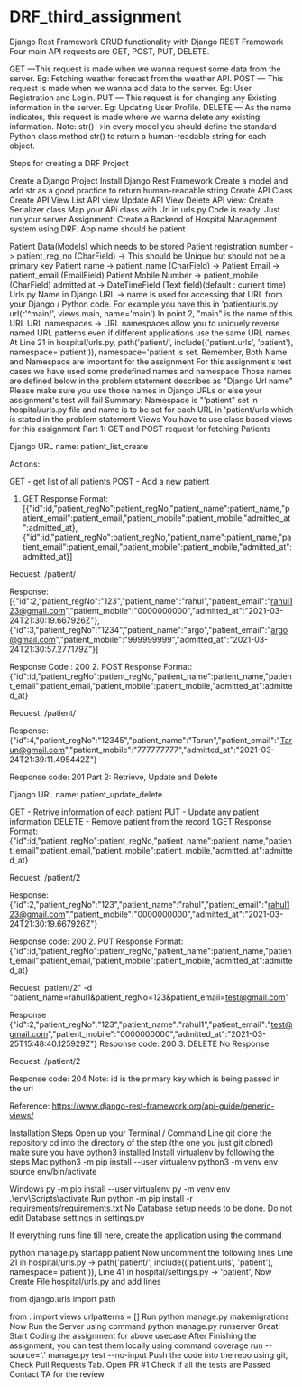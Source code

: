 # DRF_third_assignment
Django Rest Framework
CRUD functionality with Django REST Framework
Four main API requests are GET, POST, PUT, DELETE.

GET —This request is made when we wanna request some data from the server. Eg: Fetching weather forecast from the weather API.
POST — This request is made when we wanna add data to the server. Eg: User Registration and Login.
PUT — This request is for changing any Existing information in the server. Eg: Updating User Profile.
DELETE — As the name indicates, this request is made where we wanna delete any existing information.
Note: str() ->in every model you should define the standard Python class method str() to return a human-readable string for each object.

Steps for creating a DRF Project

Create a Django Project
Install Django Rest Framework
Create a model and add str as a good practice to return human-readable string
Create API Class
Create API View
List API view
Update API View
Delete API view:
Create Serializer class
Map your APi class with Url in urls.py
Code is ready. Just run your server
Assignment:
Create a Backend of Hospital Management system using DRF. App name should be patient

Patient Data(Models) which needs to be stored
Patient registration number -> patient_reg_no (CharField) -> This should be Unique but should not be a primary key
Patient name -> patient_name (CharField) ->
Patient Email -> patient_email (EmailField)
Patient Mobile Number -> patient_mobile (CharField)
admitted at -> DateTimeField (Text field)(default : current time)
Urls.py
Name in Django URL -> name is used for accessing that URL from your Django / Python code.
For example you have this in 'patient/urls.py
url(r'^main/', views.main, name='main')
In point 2, "main" is the name of this URL
URL namespaces -> URL namespaces allow you to uniquely reverse named URL patterns even if different applications use the same URL names. At Line 21 in hospital/urls.py, path('patient/', include(('patient.urls', 'patient'), namespace='patient')),
namespace='patient is set. Remember, Both Name and Namespace are important for the assignment
For this assignment's test cases we have used some predefined names and namespace
Those names are defined below in the problem statement describes as "Django Url name"
Please make sure you use those names in Django URLs or else your assignment's test will fail Summary: Namespace is "'patient" set in hospital/urls.py file and name is to be set for each URL in 'patient/urls which is stated in the problem statement
Views
You have to use class based views for this assignment
Part 1: GET and POST request for fetching Patients

Django URL name: patient_list_create

Actions:

GET - get list of all patients
POST - Add a new patient
1. GET
Response Format:
[{"id":id,"patient_regNo":patient_regNo,"patient_name":patient_name,"patient_email":patient_email,"patient_mobile":patient_mobile,"admitted_at":admitted_at},   {"id":id,"patient_regNo":patient_regNo,"patient_name":patient_name,"patient_email":patient_email,"patient_mobile":patient_mobile,"admitted_at":admitted_at}]
  
Request: /patient/

Response: [{"id":2,"patient_regNo":"123","patient_name":"rahul","patient_email":"rahul123@gmail.com","patient_mobile":"0000000000","admitted_at":"2021-03-24T21:30:19.667926Z"},{"id":3,"patient_regNo":"1234","patient_name":"argo","patient_email":"argo@gmail.com","patient_mobile":"999999999","admitted_at":"2021-03-24T21:30:57.277179Z"}]

Response Code : 200
2. POST
Response Format:
{"id":id,"patient_regNo":patient_regNo,"patient_name":patient_name,"patient_email":patient_email,"patient_mobile":patient_mobile,"admitted_at":admitted_at}

Request: /patient/

Response: {"id":4,"patient_regNo":"12345","patient_name":"Tarun","patient_email":"Tarun@gmail.com","patient_mobile":"777777777","admitted_at":"2021-03-24T21:39:11.495442Z"}

Response code: 201
Part 2: Retrieve, Update and Delete

Django URL name: patient_update_delete

GET - Retrive information of each patient
PUT - Update any patient information
DELETE - Remove patient from the record
1.GET
Response Format:
{"id":id,"patient_regNo":patient_regNo,"patient_name":patient_name,"patient_email":patient_email,"patient_mobile":patient_mobile,"admitted_at":admitted_at}

Request: /patient/2

Response: {"id":2,"patient_regNo":"123","patient_name":"rahul","patient_email":"rahul123@gmail.com","patient_mobile":"0000000000","admitted_at":"2021-03-24T21:30:19.667926Z"}

Response code: 200
2. PUT
Response Format: 
{"id":id,"patient_regNo":patient_regNo,"patient_name":patient_name,"patient_email":patient_email,"patient_mobile":patient_mobile,"admitted_at":admitted_at}

Request: patient/2" -d "patient_name=rahul1&patient_regNo=123&patient_email=test@gmail.com"

Response
{"id":2,"patient_regNo":"123","patient_name":"rahul1","patient_email":"test@gmail.com","patient_mobile":"0000000000","admitted_at":"2021-03-25T15:48:40.125929Z"}
Response code: 200
3. DELETE
No Response

Request: /patient/2

Response code: 204
Note: id is the primary key which is being passed in the url

Reference: https://www.django-rest-framework.org/api-guide/generic-views/

Installation Steps
Open up your Terminal / Command Line
git clone the repository
cd into the directory of the step (the one you just git cloned)
make sure you have python3 installed
Install virtualenv by following the steps
Mac
python3 -m pip install --user virtualenv
python3 -m venv env
source env/bin/activate

Windows
py -m pip install --user virtualenv
py -m venv env
.\env\Scripts\activate
Run
python -m pip install -r requirements/requirements.txt
No Database setup needs to be done. Do not edit Database settings in settings.py

If everything runs fine till here, create the application using the command

python manage.py startapp patient
Now uncomment the following lines
Line 21 in hospital/urls.py -> path('patient/', include(('patient.urls', 'patient'), namespace='patient')),
Line 41 in hospital/settings.py -> 'patient',
Now Create File hospital/urls.py and add lines

from django.urls import path

from . import views
urlpatterns = []
Run
python manage.py makemigrations
Now Run the Server using command
python manage.py runserver
Great! Start Coding the assignment for above usecase
After Finishing the assignment, you can test them locally using command
coverage run --source='.' manage.py test --no-input
Push the code into the repo using git, Check Pull Requests Tab. Open PR #1
Check if all the tests are Passed
Contact TA for the review

